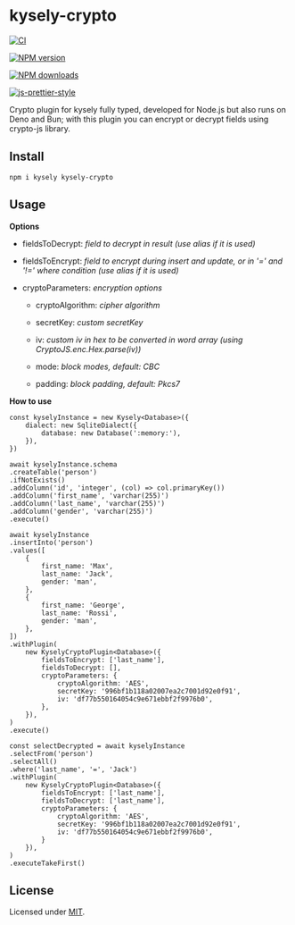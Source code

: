 
  

# kysely-crypto

  

[![CI](https://github.com/alenap93/kysely-crypto/actions/workflows/ci.yml/badge.svg)](https://github.com/alenap93/kysely-crypto/actions/workflows/ci.yml)

[![NPM version](https://img.shields.io/npm/v/kysely-crypto.svg?style=flat)](https://www.npmjs.com/package/kysely-crypto)

[![NPM downloads](https://img.shields.io/npm/dm/kysely-crypto.svg?style=flat)](https://www.npmjs.com/package/kysely-crypto)

[![js-prettier-style](https://img.shields.io/badge/code%20style-prettier-brightgreen.svg?style=flat)](https://prettier.io/)

  

Crypto plugin for kysely fully typed, developed for Node.js but also runs on Deno and Bun; with this plugin you can encrypt or decrypt fields using crypto-js library.



## Install

```
npm i kysely kysely-crypto
```

## Usage

**Options**

* fieldsToDecrypt: *field to decrypt in result (use alias if it is used)*

* fieldsToEncrypt: *field to encrypt during insert and update, or in '=' and '!=' where condition (use alias if it is used)*

* cryptoParameters: *encryption options*

    * cryptoAlgorithm: *cipher algorithm*

    * secretKey: *custom secretKey*

    * iv: *custom iv in hex to be converted in word array (using CryptoJS.enc.Hex.parse(iv))*

    * mode: *block modes, default: CBC*

    * padding: *block padding, default: Pkcs7*


**How to use**

    const kyselyInstance = new Kysely<Database>({
        dialect: new SqliteDialect({
            database: new Database(':memory:'),
        }),    
    })
    
    await kyselyInstance.schema
    .createTable('person')
    .ifNotExists()
    .addColumn('id', 'integer', (col) => col.primaryKey())
    .addColumn('first_name', 'varchar(255)')
    .addColumn('last_name', 'varchar(255)')
    .addColumn('gender', 'varchar(255)')
    .execute()
    
    await kyselyInstance
    .insertInto('person')
    .values([
        {   
            first_name: 'Max',
            last_name: 'Jack',
            gender: 'man',
        },
        {
            first_name: 'George',
            last_name: 'Rossi',
            gender: 'man',
        },
    ])
    .withPlugin(
        new KyselyCryptoPlugin<Database>({
            fieldsToEncrypt: ['last_name'],
            fieldsToDecrypt: [],
            cryptoParameters: {
                cryptoAlgorithm: 'AES',
                secretKey: '996bf1b118a02007ea2c7001d92e0f91',
                iv: 'df77b550164054c9e671ebbf2f9976b0',
            },
        }),
    )
    .execute()
    
    const selectDecrypted = await kyselyInstance
    .selectFrom('person')
    .selectAll()
    .where('last_name', '=', 'Jack')    
    .withPlugin(
        new KyselyCryptoPlugin<Database>({
            fieldsToEncrypt: ['last_name'],
            fieldsToDecrypt: ['last_name'],
            cryptoParameters: {
                cryptoAlgorithm: 'AES',
                secretKey: '996bf1b118a02007ea2c7001d92e0f91',
                iv: 'df77b550164054c9e671ebbf2f9976b0',
            }
        }),
    )
    .executeTakeFirst()  

## License

  

Licensed under [MIT](./LICENSE).
